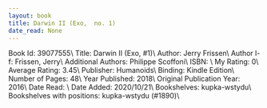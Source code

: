 ```yaml
---
layout: book
title: Darwin II (Exo,  no. 1)
date_read: None
---
```


Book Id: 39077555\ 
Title: Darwin II (Exo, #1)\ 
Author: Jerry Frissen\ 
Author l-f: Frissen, Jerry\ 
Additional Authors: Philippe Scoffoni\ 
ISBN: \ 
My Rating: 0\ 
Average Rating: 3.45\ 
Publisher: Humanoids\ 
Binding: Kindle Edition\ 
Number of Pages: 48\ 
Year Published: 2018\ 
Original Publication Year: 2016\ 
Date Read: \ 
Date Added: 2020/10/21\ 
Bookshelves: kupka-wstydu\ 
Bookshelves with positions: kupka-wstydu (#1890)\ 

